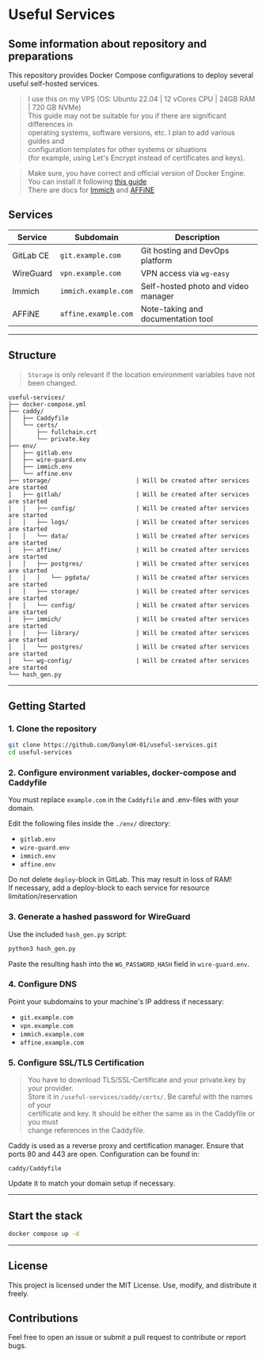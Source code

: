 # Useful Services

## Some information about repository and preparations
This repository provides Docker Compose configurations to deploy several <br>
useful self-hosted services.

> I use this on my VPS (OS: Ubuntu 22.04 | 12 vCores CPU | 24GB RAM | 720 GB NVMe) <br>
This guide may not be suitable for you if there are significant differences in <br>
operating systems, software versions, etc. I plan to add various guides and <br>
configuration templates for other systems or situations <br>
(for example, using Let's Encrypt instead of certificates and keys).

> Make sure, you have correct and official version of Docker Engine.<br>
> You can install it following [this guide](https://docs.docker.com/engine/install/)<br>
> There are docs for [Immich](https://immich.app/docs/overview/welcome/) and [AFFiNE](https://docs.affine.pro/self-host-affine/)<br>


## Services

| Service   | Subdomain            | Description                         |
| --------- | -------------------- | ----------------------------------- |
| GitLab CE | `git.example.com`    | Git hosting and DevOps platform     |
| WireGuard | `vpn.example.com`    | VPN access via `wg-easy`            |
| Immich    | `immich.example.com` | Self-hosted photo and video manager |
| AFFiNE    | `affine.example.com` | Note-taking and documentation tool  |
---
## Structure

> `Storage` is only relevant if the location environment variables have not been changed.

```
useful-services/
├── docker-compose.yml
├── caddy/
│   ├── Caddyfile
│   └── certs/
│       ├── fullchain.crt
│       └── private.key
├── env/
│   ├── gitlab.env
│   ├── wire-guard.env
│   ├── immich.env
│   └── affine.env
├── storage/                        | Will be created after services are started
│   ├── gitlab/                     | Will be created after services are started
│   │   ├── config/                 | Will be created after services are started
│   │   ├── logs/                   | Will be created after services are started
│   │   └── data/                   | Will be created after services are started
│   ├── affine/                     | Will be created after services are started
│   │   ├── postgres/               | Will be created after services are started
│   │   │   └── pgdata/             | Will be created after services are started
│   │   ├── storage/                | Will be created after services are started
│   │   └── config/                 | Will be created after services are started
│   ├── immich/                     | Will be created after services are started
│   │   ├── library/                | Will be created after services are started
│   │   └── postgres/               | Will be created after services are started
│   └── wg-config/                  | Will be created after services are started
└── hash_gen.py
```
---
## Getting Started

### 1. Clone the repository

```bash
git clone https://github.com/DanyloH-01/useful-services.git
cd useful-services
```

### 2. Configure environment variables, docker-compose and Caddyfile
You must replace `example.com` in the `Caddyfile` and .env-files with your domain.

Edit the following files inside the `./env/` directory:
* `gitlab.env`
* `wire-guard.env`
* `immich.env`
* `affine.env`

Do not delete `deploy`-block in GitLab. This may result in loss of RAM!<br>
If necessary, add a deploy-block to each service for resource limitation/reservation
### 3. Generate a hashed password for WireGuard

Use the included `hash_gen.py` script:

```bash
python3 hash_gen.py
```

Paste the resulting hash into the `WG_PASSWORD_HASH` field in `wire-guard.env`.

### 4. Configure DNS

Point your subdomains to your machine's IP address if necessary:

* `git.example.com`
* `vpn.example.com`
* `immich.example.com`
* `affine.example.com`

### 5. Configure SSL/TLS Certification

> You have to download TLS/SSL-Certificate and your private.key by your provider. <br>
> Store it in `/useful-services/caddy/certs/`. Be careful with the names of your <br>
> certificate and key. It should be either the same as in the Caddyfile or you must <br>
> change references in the Caddyfile.

Caddy is used as a reverse proxy and certification manager.
Ensure that ports 80 and 443 are open. Configuration can be found in:

```
caddy/Caddyfile
```
Update it to match your domain setup if necessary.


---
## Start the stack

```bash
docker compose up -d
```
---

## License

This project is licensed under the MIT License. Use, modify, and distribute it freely.

## Contributions

Feel free to open an issue or submit a pull request to contribute or report bugs.
